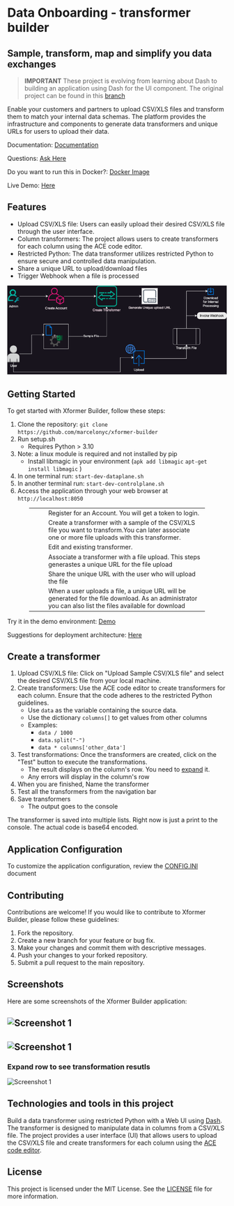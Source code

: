 # Data Onboarding - transformer builder
## Sample, transform, map and simplify you data exchanges


> **IMPORTANT**
These project is evolving from learning about Dash to building an application using Dash for the UI component. The original project can be found in this [branch](https://github.com/marcelonyc/xformer-builder/tree/dash-learning)

Enable your customers and partners to upload CSV/XLS files and transform them to match your internal data schemas. The platform provides the infrastructure and components to generate data transformers and unique URLs for users to upload their data. 

Documentation: [Documentation](https://marcelonyc.github.io/xformer-builder)

Questions: [Ask Here](https://github.com/marcelonyc/xformer-builder/labels/question)

Do you want to run this in Docker?: [Docker Image](https://hub.docker.com/repository/docker/marcelonyc/xformer/general) 

Live Demo: [Here](https://xformer.marcelonyc.com/)

## Features

- Upload CSV/XLS file: Users can easily upload their desired CSV/XLS file through the user interface.
- Column transformers: The project allows users to create transformers for each column using the ACE code editor.
- Restricted Python: The data transformer utilizes restricted Python to ensure secure and controlled data manipulation.
- Share a unique URL to upload/download files
- Trigger Webhook when a file is processed

![Application Flow](assets/ApplicationFlow.drawio.png)


## Getting Started

To get started with Xformer Builder, follow these steps:

1. Clone the repository: `git clone https://github.com/marcelonyc/xformer-builder`
2. Run setup.sh 
    - Requires Python > 3.10
3. Note: a linux module is required and not installed by pip
    - Install libmagic in your environment (`apk add libmagic` `apt-get install libmagic` )
4. In one terminal run: `start-dev-dataplane.sh`
5. In another terminal run: `start-dev-controlplane.sh`
6. Access the application through your web browser at `http://localhost:8050`


<div style="margin: auto; width: 80%;"><div class="table-responsive"><table class="table table-striped table-bordered table-hover"><tbody><tr><td><a href="https://xformer.marcelonyc.com/register">
<img source="https://raw.githubusercontent.com/FortAwesome/Font-Awesome/6.x/svgs/solid/1.svg", width=30, heigth=30>
</a></td><td><a href="https://xformer.marcelonyc.com/register"><i class="fa-solid fa-cash-register fa-xl"></i></a></td><td>Register for an Account. You will get a token to login.</td></tr><tr><td><a href="https://xformer.marcelonyc.com/xformer-builder"><i class="fa-solid fa-2 fa-xl"></i></a></td><td><a href="https://xformer.marcelonyc.com/xformer-builder"><i class="fa-solid fa-arrow-right-arrow-left fa-xl"></i></a></td><td>Create a transformer with a sample of the CSV/XLS file you want to transform.You can later associate one or more file uploads with this transformer.</td></tr><tr><td><a href="https://xformer.marcelonyc.com/edit-xformer"><i class="fa-solid fa-3 fa-xl"></i></a></td><td><a href="https://xformer.marcelonyc.com/edit-xformer"><i class="fa-solid fa-pen-to-square fa-xl"></i></a></td><td>Edit and existing transformer.</td></tr><tr><td><a href="https://xformer.marcelonyc.com/associate-xformer"><i class="fa-solid fa-4 fa-xl"></i></a></td><td><a href="https://xformer.marcelonyc.com/associate-xformer"><i class="fa-solid fa-link fa-xl"></i></a></td><td>Associate a transformer with a file upload. This steps generastes a unique URL for the file upload</td></tr><tr><td><a href="https://xformer.marcelonyc.com/"><i class="fa-solid fa-5 fa-xl"></i></a></td><td><a href="https://xformer.marcelonyc.com/"><i class="fa-solid fa-share-from-square fa-xl"></i></a></td><td>Share the unique URL with the user who will upload the file</td></tr><tr><td><a href="https://xformer.marcelonyc.com/download"><i class="fa-solid fa-6 fa-xl"></i></a></td><td><a href="https://xformer.marcelonyc.com/download"><i class="fa-solid fa-download fa-xl"></i></a></td><td>When a user uploads a file, a unique URL will be generated for the file download. As an administrator you can also list the files available for download</td></tr></tbody></table></div></div>

Try it in the demo environment: [Demo](https://xformer.marcelonyc.com)

Suggestions for deployment architecture: [Here](https://marcelonyc.github.io/xformer-builder/ArchitectureSuggestions/)


## Create a transformer

1. Upload CSV/XLS file: Click on "Upload Sample CSV/XLS file" and select the desired CSV/XLS file from your local machine.
2. Create transformers: Use the ACE code editor to create transformers for each column. Ensure that the code adheres to the restricted Python guidelines.
    - Use `data` as the variable containing the source data.
    - Use the dictionary `columns[]` to get values from other columns
    - Examples:
        - `data / 1000`
        - `data.split("-")`
        - `data * columns['other_data']`
3. Test transformations: Once the transformers are created, click on the "Test" button to execute the transformations.
    - The result displays on the column's row. You need to [expand](#expand-row-to-see-transformation-resutls) it.
    - Any errors will display in the column's row
4. When you are finished, Name the transformer
5. Test all the transformers from the navigation bar
6. Save transformers
    - The output goes to the console

The transformer is saved into multiple lists. Right now is just a print to the console. The actual code is base64 encoded.

## Application Configuration
To customize the application configuration, review the [CONFIG.INI](https://marcelonyc.github.io/xformer-builder/CONFIG/) document

## Contributing

Contributions are welcome! If you would like to contribute to Xformer Builder, please follow these guidelines:

1. Fork the repository.
2. Create a new branch for your feature or bug fix.
3. Make your changes and commit them with descriptive messages.
4. Push your changes to your forked repository.
5. Submit a pull request to the main repository.

## Screenshots

Here are some screenshots of the Xformer Builder application:

![Screenshot 1](/controlplane/src/assets/images/Screenshot%202024-07-13%20at%2012.52.17 PM.png)
---
![Screenshot 1](/controlplane/src/assets/images/Screenshot%202024-07-13%20at%201.08.00 PM.png)
---
### Expand row to see transformation resutls
<a name="expandit"></a>
![Screenshot 1](/controlplane/src/assets/images/Screenshot%202024-07-13%20at%202.56.21 PM.png)

## Technologies and tools in this project

Build a data transformer using restricted Python with a Web UI using [Dash](https://dash.plotly.com/). The transformer is designed to manipulate data in columns from a CSV/XLS file. The project provides a user interface (UI) that allows users to upload the CSV/XLS file and create transformers for each column using the [ACE code editor](http://ace.c9.io/).

## License

This project is licensed under the MIT License. See the [LICENSE](LICENSE) file for more information.